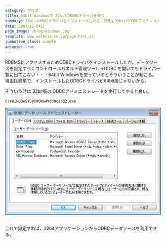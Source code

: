 ```yaml
---
category: ブログ
title: 64bit Windowsで 32bitのODBCドライバを使う
summary: 32bitのODBCドライバをインストールしたら、設定も32bitのODBCアドミニストレータでしなければいけないという話
date: 2007-12-04日
page_image: /blog/windows.jpg
template: www.walbrix.co.jp/page.html.j2
jumbotron_class: simple
adsense: true
---
```

RDBMSにアクセスするためODBCドライバをインストールしたが、データソースを設定すべくコントロールパネル→管理ツール→ODBC を開いてもドライバ一覧に出てこない・・・64bit Windowsを使っているとそういうことが起こる。理由は簡単で、インストールしたODBCドライバが64bit版じゃないから。

そういう時は 32bit版の ODBCアドミニストレータを実行してやると良い。

```
C:¥WINDOWS¥SysWOW64¥odbcad32.exe
```

<img src="2007-12-64bit-windows-32bitodbc.png" class="img-fluid img-thumbnail">&nbsp;

これで設定すれば、32bitアプリケーションからODBCデータソースを利用できる。
